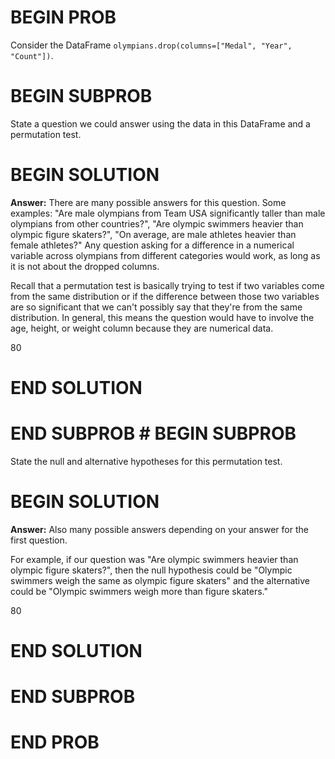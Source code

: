 # BEGIN PROB

Consider the DataFrame
`olympians.drop(columns=["Medal", "Year", "Count"])`.

# BEGIN SUBPROB

State a question we could answer using the data in this DataFrame and a
permutation test.

# BEGIN SOLUTION
**Answer:** There are many possible answers for this question. Some examples: "Are male olympians from Team USA significantly taller than male olympians from other countries?", "Are olympic swimmers heavier than olympic figure skaters?", "On average, are male athletes heavier than female athletes?" Any question asking for a difference in a numerical variable across olympians from different categories would work, as long as it is not about the dropped columns. 

Recall that a permutation test is basically trying to test if two variables come from the same distribution or if the difference between those two variables are so significant that we can't possibly say that they're from the same distribution. In general, this means the question would have to involve the age, height, or weight column because they are numerical data. 

<average>80</average>

# END SOLUTION

# END SUBPROB # BEGIN SUBPROB

State the null and alternative hypotheses for this permutation test.

# BEGIN SOLUTION
**Answer:** Also many possible answers depending on your answer for the first question. 

For example, if our question was "Are olympic swimmers heavier than olympic figure skaters?", then the null hypothesis could be "Olympic swimmers weigh the same as olympic figure skaters" and the alternative could be "Olympic swimmers weigh more than figure skaters."

<average>80</average>

# END SOLUTION

# END SUBPROB

# END PROB
